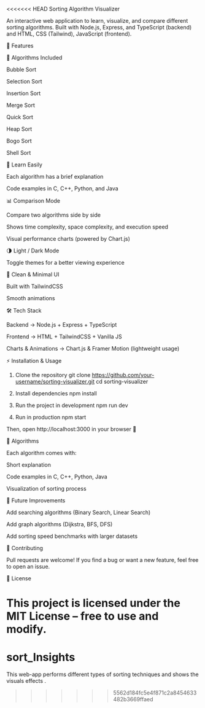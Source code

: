 <<<<<<< HEAD
Sorting Algorithm Visualizer

An interactive web application to learn, visualize, and compare different sorting algorithms.
Built with Node.js, Express, and TypeScript (backend) and HTML, CSS (Tailwind), JavaScript (frontend).

🚀 Features

🎯 Algorithms Included

Bubble Sort

Selection Sort

Insertion Sort

Merge Sort

Quick Sort

Heap Sort

Bogo Sort

Shell Sort

📖 Learn Easily

Each algorithm has a brief explanation

Code examples in C, C++, Python, and Java

📊 Comparison Mode

Compare two algorithms side by side

Shows time complexity, space complexity, and execution speed

Visual performance charts (powered by Chart.js)

🌗 Light / Dark Mode

Toggle themes for a better viewing experience

🎨 Clean & Minimal UI

Built with TailwindCSS

Smooth animations

🛠 Tech Stack

Backend → Node.js + Express + TypeScript

Frontend → HTML + TailwindCSS + Vanilla JS

Charts & Animations → Chart.js & Framer Motion (lightweight usage)

⚡ Installation & Usage
1. Clone the repository
git clone https://github.com/your-username/sorting-visualizer.git
cd sorting-visualizer

2. Install dependencies
npm install

3. Run the project in development
npm run dev

4. Run in production
npm start


Then, open http://localhost:3000 in your browser 🚀

📖 Algorithms

Each algorithm comes with:

Short explanation

Code examples in C, C++, Python, Java

Visualization of sorting process

🔮 Future Improvements

Add searching algorithms (Binary Search, Linear Search)

Add graph algorithms (Dijkstra, BFS, DFS)

Add sorting speed benchmarks with larger datasets

🤝 Contributing

Pull requests are welcome! If you find a bug or want a new feature, feel free to open an issue.

📜 License

This project is licensed under the MIT License – free to use and modify.
=======
# sort_Insights
This web-app performs different types of sorting techniques and shows the visuals effects .
>>>>>>> 5562d184fc5e4f871c2a8454633482b3669ffaed
